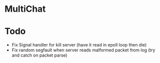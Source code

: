 # MultiChat

# Todo
- Fix Signal handler for kill server (have it read in epoll loop then die)
- Fix random segfault when server reads malformed packet from log (try and catch on packet parse)
